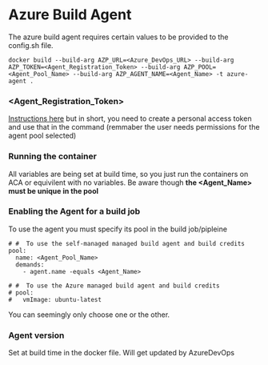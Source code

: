 # Azure Build Agent

The azure build agent requires certain values to be provided to the config.sh file.

`docker build --build-arg AZP_URL=<Azure_DevOps_URL> --build-arg AZP_TOKEN=<Agent_Registration_Token> --build-arg AZP_POOL=<Agent_Pool_Name> --build-arg AZP_AGENT_NAME=<Agent_Name> -t azure-agent .`

###   <Agent_Registration_Token>
[Instructions here](https://learn.microsoft.com/en-us/azure/devops/pipelines/agents/linux-agent?view=azure-devops) but in short, you need to create a personal access token and use that in the command (remmaber the user needs permissions for the agent pool selected)

###   Running the container
All variables are being set at build time, so you just run the containers on ACA or equivilent with no variables.  Be aware though **the <Agent_Name>  must be unique in the pool**

###   Enabling the Agent for a build job
To use the agent you must specify its pool in the build job/pipleine

```
# #  To use the self-managed managed build agent and build credits
pool:
  name: <Agent_Pool_Name>
  demands:
    - agent.name -equals <Agent_Name> 

# #  To use the Azure managed build agent and build credits
# pool:
#   vmImage: ubuntu-latest
```
You can seemingly only choose one or the other.

###   Agent version 
Set at build time in the docker file. Will get updated by AzureDevOps
